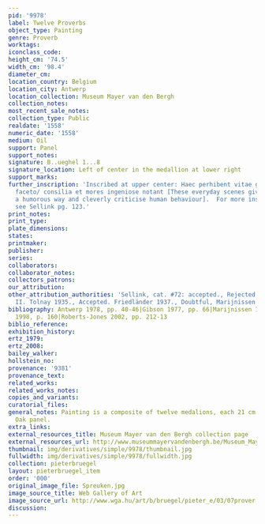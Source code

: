 ```yaml
---
pid: '9978'
label: Twelve Proverbs
object_type: Painting
genre: Proverb
worktags:
iconclass_code:
height_cm: '74.5'
width_cm: '98.4'
diameter_cm:
location_country: Belgium
location_city: Antwerp
location_collection: Museum Mayer van den Bergh
collection_notes:
most_recent_sale_notes:
collection_type: Public
realdate: '1558'
numeric_date: '1558'
medium: Oil
support: Panel
support_notes:
signature: B..ueghel 1...8
signature_location: Left of center in the medallion at lower right
support_marks:
further_inscription: 'Inscribed at upper center: Haec perhibent vitae gestu ridenda
  faceto/ consilia et mores ingeniose notant [These everyday scenes give advice in
  a humorous way and cleverly criticise human behaviour].  For more inscriptions,
  see Sellink pg. 123.'
print_notes:
print_type:
plate_dimensions:
states:
printmaker:
publisher:
series:
collaborators:
collaborator_notes:
collectors_patrons:
our_attribution:
other_attribution_authorities: 'Sellink, cat. #72: accepted., Rejected. Coppy by PB
  II. Tolnay 1935., Accepted. Friedländer 1937., Doubtful, Marijnissen 1988'
bibliography: Antwerp 1978, pp. 40-46|Gibson 1977, pp. 66|Marijnissen 1988, pp. 383-84|Seipel
  1998, p. 160|Roberts-Jones 2002, pp. 212-13
biblio_reference:
exhibition_history:
ertz_1979:
ertz_2008:
bailey_walker:
hollstein_no:
provenance: '9381'
provenance_text:
related_works:
related_works_notes:
copies_and_variants:
curatorial_files:
general_notes: Painting is a composite of twelve medalions, each 21 cm in diameter.
  Oak panel.
extra_links:
external_resources_title: Museum Mayer van den Bergh collection page
external_resources_url: http://www.museummayervandenbergh.be/Museum_MayerVanDenBergh_EN/MayerVanDenBerghEN/What-is-there-to-see/Masterpieces/Twelve-proverbs-on-wooden-plates.html
thumbnail: img/derivatives/simple/9978/thumbnail.jpg
fullwidth: img/derivatives/simple/9978/fullwidth.jpg
collection: pieterbruegel
layout: pieterbruegel_item
order: '000'
original_image_file: Spreuken.jpg
image_source_title: Web Gallery of Art
image_source_url: http://www.wga.hu/art/b/bruegel/pieter_e/03/07prover.jpg
discussion:
---
```

